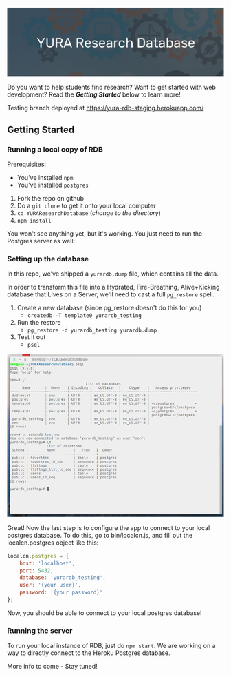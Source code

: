 ![banner](/assets/banner.jpg)


Do you want to help students find research? Want to get started with web development? Read the ***Getting Started*** below to learn more!

Testing branch deployed at https://yura-rdb-staging.herokuapp.com/

## Getting Started

### Running a local copy of RDB

Prerequisites:
- You've installed `npm`
- You've installed `postgres`

1) Fork the repo on github
2) Do a ` git clone ` to get it onto your local computer
3) `cd YURAResearchDatabase` (*change to the directory*)
4) `npm install`

You won't see anything yet, but it's working. You just need to run the Postgres server as well:

### Setting up the database
In this repo, we've shipped a `yurardb.dump` file, which contains all the data.

In order to transform this file into a Hydrated, Fire-Breathing, Alive+Kicking database that LIves on a Server, we'll need to cast a full `pg_restore` spell.

1) Create a new database (since pg_restore doesn't do this for you)
    -  `createdb -T template0 yurardb_testing`
2) Run the restore
    - `pg_restore -d yurardb_testing yurardb.dump`
3) Test it out
    - `psql`

![psql session](/assets/psql_session1.jpg)

Great! Now the last step is to configure the app to connect to your local postgres database. To do this, go to bin/localcn.js, and fill out the localcn.postgres object like this: 

```javascript
localcn.postgres = {
    host: 'localhost',
    port: 5432,
    database: 'yurardb_testing',
    user: '{your user}',
    password: '{your password}'
};
```
Now, you should be able to connect to your local postgres database!

### Running the server

To run your local instance of RDB, just do `npm start`. We are working on a way to directly connect to the Heroku Postgres database.

More info to come - Stay tuned!
